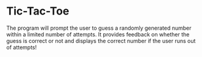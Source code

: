# Tic-Tac-Toe
The program will prompt the user to guess a randomly generated number within a limited number of attempts. It provides feedback on whether the guess is correct or not and displays the correct number if the user runs out of attempts!
